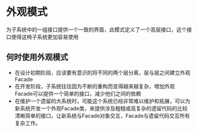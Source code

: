# 外观模式
为子系统中的一组接口提供一个一致的界面，此模式定义了一个高层接口，这个接口使得这椅子系统更加容易使用

## 何时使用外观模式
* 在设计初期阶段，应该要有意识的将不同的两个层分离，层与层之间建立外观Facade
* 在开发阶段，子系统往往因为不断的重构而变得越来越复杂，增加外观Facade可以提供一个简单的接口，减少他们之间的依赖
* 在维护一个遗留的大系统时，可能这个系统已经非常难以维护和拓展，可以为新系统开发一个外观Facade类，来提供涉及粗糙或高复杂的遗留代码的比较清晰简单的接口，让新系统与Facade对象交互，Facade与遗留代码交互所有复杂工作。
